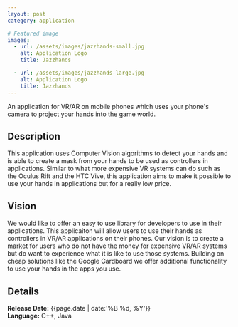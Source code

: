 ```yaml
---
layout: post
category: application

# Featured image
images:
  - url: /assets/images/jazzhands-small.jpg
    alt: Application Logo
    title: Jazzhands

  - url: /assets/images/jazzhands-large.jpg
    alt: Application Logo
    title: Jazzhands
---
```


An application for VR/AR on mobile phones which uses your phone's camera to project your hands into the game world.
<!--content-->

## Description
This application uses Computer Vision algorithms to detect your hands and is able to create a mask from your hands to be used as controllers in applications. Similar to what more expensive VR systems can do such as the Oculus Rift and the HTC Vive, this application aims to make it possible to use your hands in applications but for a really low price.

## Vision
We would like to offer an easy to use library for developers to use in their applications. This applicaiton will allow users to use their hands as controllers in VR/AR applications on their phones. Our vision is to create a market for users who do not have the money for expensive VR/AR systems but do want to experience what it is like to use those systems. Building on cheap solutions like the Google Cardboard we offer additional functionality to use your hands in the apps you use.

## Details
**Release Date:** {{page.date | date:'%B %d, %Y'}}    
**Language:** C++, Java   
